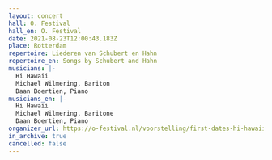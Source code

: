 ```yaml
---
layout: concert
hall: O. Festival
hall_en: O. Festival
date: 2021-08-23T12:00:43.183Z
place: Rotterdam
repertoire: Liederen van Schubert en Hahn
repertoire_en: Songs by Schubert and Hahn
musicians: |-
  Hi Hawaii
  Michael Wilmering, Bariton
  Daan Boertien, Piano
musicians_en: |-
  Hi Hawaii
  Michael Wilmering, Baritone
  Daan Boertien, Piano
organizer_url: https://o-festival.nl/voorstelling/first-dates-hi-hawaii-x-michael-wilmering/
in_archive: true
cancelled: false
---
```

